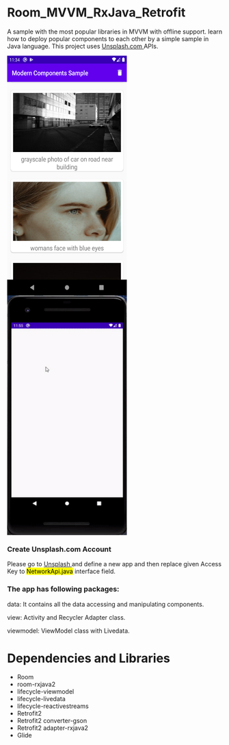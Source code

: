 # Room_MVVM_RxJava_Retrofit
A sample with the most popular libraries in MVVM with offline support. learn how to deploy popular components to each other by a simple sample in Java language. 
This project uses <a href="Unsplash.com" > Unsplash.com </a> APIs.


<p  float="left">
 <img align="left" src="images/image.png" width="280" height="560">
 <img align="center" src="images/sample.gif" width="280" height="560">
</p>


<h3> Create Unsplash.com Account</h3>

Please go to <a href="Unsplash.com" > Unsplash </a> and define a new app and then replace given Access Key to <mark>NetworkApi.java</mark> interface field.


<h3> The app has following packages: </h3>

data: It contains all the data accessing and manipulating components.

view: Activity and Recycler Adapter class.

viewmodel: ViewModel class with Livedata.


# Dependencies and Libraries
* Room
* room-rxjava2
* lifecycle-viewmodel
* lifecycle-livedata
* lifecycle-reactivestreams
* Retrofit2
* Retrofit2 converter-gson
* Retrofit2 adapter-rxjava2
* Glide




